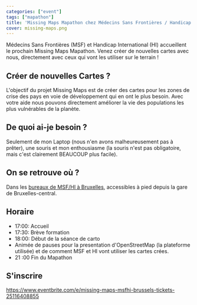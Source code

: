 ```yaml
---
categories: ["event"]
tags: ["mapathon"]
title: 'Missing Maps Mapathon chez Médecins Sans Frontières / Handicap International Bruxelles'
cover: missing-maps.png
---
```


Médecins Sans Frontières (MSF) et Handicap International (HI) accueillent le prochain Missing Maps Mapathon.
Venez créer de nouvelles cartes avec nous, directement avec ceux qui vont les utiliser sur le terrain !

## Créer de nouvelles Cartes ?

L'objectif du projet Missing Maps est de créer des cartes pour les zones de crise des pays en voie de développement qui en ont le plus besoin. Avec votre aide nous pouvons directement améliorer la vie des populations les plus vulnérables de la planète.

## De quoi ai-je besoin ?

Seulement de mon Laptop (nous n'en avons malheureusement pas à prêter), une souris et mon enthousiasme (la souris n'est pas obligatoire, mais c'est clairement BEAUCOUP plus facile).

## On se retrouve où ?

Dans les [bureaux de MSF/HI à Bruxelles](http://www.openstreetmap.org/node/3395003157), accessibles à pied depuis la gare de Bruxelles-central.

## Horaire

* 17:00: Accueil
* 17:30: Brève formation
* 18:00: Début de la séance de carto
* Animée de pauses pour la presentation d'OpenStreetMap (la plateforme utilisée) et de comment MSF et HI vont utiliser les cartes crées.
* 21 :00 Fin du Mapathon

## S'inscrire

<https://www.eventbrite.com/e/missing-maps-msfhi-brussels-tickets-25116408855>
